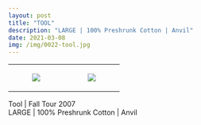```yaml
---
layout: post
title: "TOOL"
description: "LARGE | 100% Preshrunk Cotton | Anvil"
date: 2021-03-08
img: /img/0022-tool.jpg
---
```




<table style="width:100%;"><tr><td style="vertical-align:top;">
      <figure class="tmblr-full" data-orig-height="2048" data-orig-width="1365" data-orig-src="https://concertshirts.netlify.app/shirts/0022/0022-01.jpg"><img src="https://64.media.tumblr.com/bf6fe14a2d00ce30c23c0400883a3503/2ced4f91e14037ac-c9/s540x810/7d1bc54513c294becae11a2dcdcba306c6df5074.jpg" data-orig-height="2048" data-orig-width="1365" data-orig-src="https://concertshirts.netlify.app/shirts/0022/0022-01.jpg"/></figure></td>
    <td style="vertical-align:top;">
      <figure class="tmblr-full" data-orig-height="2048" data-orig-width="1365" data-orig-src="https://concertshirts.netlify.app/shirts/0022/0022-02.jpg"><img src="https://64.media.tumblr.com/8090785e4b21e7cb1f5e94d098bc0c9b/2ced4f91e14037ac-79/s540x810/b32fa1783d44a8ee1bbfde7ed34bed88ade6223a.jpg" data-orig-height="2048" data-orig-width="1365" data-orig-src="https://concertshirts.netlify.app/shirts/0022/0022-02.jpg"/></figure></td>
  </tr></table><p>
  Tool | Fall Tour 2007<br/>LARGE | 100% Preshrunk Cotton | Anvil
</p>
